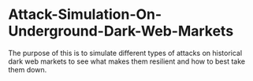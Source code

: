 # Attack-Simulation-On-Underground-Dark-Web-Markets
The purpose of this is to simulate different types of attacks on historical dark web markets to see what makes them resilient and how to best take them down.
